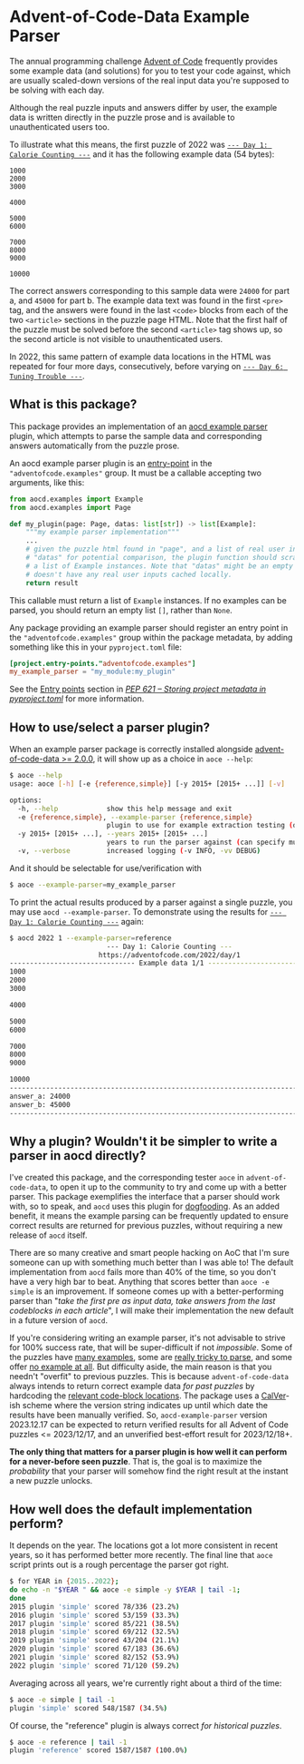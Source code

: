 Advent-of-Code-Data Example Parser
==================================

The annual programming challenge [Advent of Code](https://adventofcode.com/) frequently provides some example data (and solutions) for you to test your code against, which are usually scaled-down versions of the real input data you're supposed to be solving with each day.

Although the real puzzle inputs and answers differ by user, the example data is written directly in the puzzle prose and is available to unauthenticated users too.

To illustrate what this means, the first puzzle of 2022 was [`--- Day 1: Calorie Counting ---`](https://adventofcode.com/2022/day/1) and it has the following example data (54 bytes):

```
1000
2000
3000

4000

5000
6000

7000
8000
9000

10000
```

The correct answers corresponding to this sample data were `24000` for part a, and `45000` for part b. The example data text was found in the first `<pre>` tag, and the answers were found in the last `<code>` blocks from each of the two `<article>` sections in the puzzle page HTML. Note that the first half of the puzzle must be solved before the second `<article>` tag shows up, so the second article is not visible to unauthenticated users.

In 2022, this same pattern of example data locations in the HTML was repeated for four more days, consecutively, before varying on [`--- Day 6: Tuning Trouble ---`](https://adventofcode.com/2022/day/6).


What is this package?
---------------------

This package provides an implementation of an [aocd example parser](https://github.com/wimglenn/advent-of-code-data/blob/main/aocd/examples.py) plugin, which attempts to parse the sample data and corresponding answers automatically from the puzzle prose.

An aocd example parser plugin is an [entry-point](https://packaging.python.org/en/latest/specifications/entry-points/) in the `"adventofcode.examples"` group. It must be a callable accepting two arguments, like this:

```python
from aocd.examples import Example
from aocd.examples import Page

def my_plugin(page: Page, datas: list[str]) -> list[Example]:
    """my example parser implementation"""
    ...
    # given the puzzle html found in "page", and a list of real user inputs found in
    # "datas" for potential comparison, the plugin function should scrape and return
    # a list of Example instances. Note that "datas" might be an empty list, if aocd
    # doesn't have any real user inputs cached locally.
    return result
```

This callable must return a list of `Example` instances. If no examples can be parsed, you should return an empty list `[]`, rather than `None`.

Any package providing an example parser should register an entry point in the `"adventofcode.examples"` group within the package metadata, by adding something like this in your `pyproject.toml` file:
```toml
[project.entry-points."adventofcode.examples"]
my_example_parser = "my_module:my_plugin"
```

See the [Entry points](https://peps.python.org/pep-0621/#entry-points) section in [_PEP 621 – Storing project metadata in pyproject.toml_](https://peps.python.org/pep-0621) for more information.

How to use/select a parser plugin?
----------------------------------

When an example parser package is correctly installed alongside [advent-of-code-data >= 2.0.0](https://github.com/wimglenn/advent-of-code-data), it will show up as a choice in `aoce --help`:

```bash
$ aoce --help
usage: aoce [-h] [-e {reference,simple}] [-y 2015+ [2015+ ...]] [-v]

options:
  -h, --help            show this help message and exit
  -e {reference,simple}, --example-parser {reference,simple}
                        plugin to use for example extraction testing (default: reference)
  -y 2015+ [2015+ ...], --years 2015+ [2015+ ...]
                        years to run the parser against (can specify multiple)
  -v, --verbose         increased logging (-v INFO, -vv DEBUG)
```

And it should be selectable for use/verification with

```bash
$ aoce --example-parser=my_example_parser
```

To print the actual results produced by a parser against a single puzzle, you may use `aocd --example-parser`. To demonstrate using the results for [`--- Day 1: Calorie Counting ---`](https://adventofcode.com/2022/day/1) again:

```bash
$ aocd 2022 1 --example-parser=reference
                        --- Day 1: Calorie Counting ---
                      https://adventofcode.com/2022/day/1
------------------------------- Example data 1/1 -------------------------------
1000
2000
3000

4000

5000
6000

7000
8000
9000

10000
--------------------------------------------------------------------------------
answer_a: 24000
answer_b: 45000
--------------------------------------------------------------------------------
```


Why a plugin? Wouldn't it be simpler to write a parser in aocd directly?
------------------------------------------------------------------------

I've created this package, and the corresponding tester `aoce` in `advent-of-code-data`, to open it up to the community to try and come up with a better parser.
This package exemplifies the interface that a parser should work with, so to speak, and `aocd` uses this plugin for [dogfooding](https://en.wikipedia.org/wiki/Eating_your_own_dog_food). As an added benefit, it means the example parsing can be frequently updated to ensure correct results are returned for previous puzzles, without requiring a new release of `aocd` itself.

There are so many creative and smart people hacking on AoC that I'm sure someone can up with something much better than I was able to!
The default implementation from `aocd` fails more than 40% of the time, so you don't have a very high bar to beat. Anything that scores better than `aoce -e simple` is an improvement. If someone comes up with a better-performing parser than "_take the first pre as input data, take answers from the last codeblocks in each article_", I will make their implementation the new default in a future version of `aocd`.

If you're considering writing an example parser, it's not advisable to strive for 100% success rate, that will be super-difficult if not _impossible_.
Some of the puzzles have [many examples](https://adventofcode.com/2020/day/15), some are [really tricky to parse](https://adventofcode.com/2018/day/15), and some offer [no example at all](https://adventofcode.com/2018/day/21).
But difficulty aside, the main reason is that you needn't "overfit" to previous puzzles.
This is because `advent-of-code-data` always intends to return correct example data _for past puzzles_ by hardcoding the [relevant code-block locations](https://github.com/wimglenn/aocd-example-parser/blob/main/aocd_example_parser/examples.json). The package uses a [CalVer](https://calver.org/)-ish scheme where the version string indicates up until which date the results have been manually verified. So, `aocd-example-parser` version 2023.12.17 can be expected to return verified results for all Advent of Code puzzles <= 2023/12/17, and an unverified best-effort result for 2023/12/18+.

**The only thing that matters for a parser plugin is how well it can perform for a never-before seen puzzle**.
That is, the goal is to maximize the _probability_ that your parser will somehow find the right result at the instant a new puzzle unlocks.


How well does the default implementation perform?
-------------------------------------------------

It depends on the year.
The locations got a lot more consistent in recent years, so it has performed better more recently.
The final line that `aoce` script prints out is a rough percentage the parser got right.

```bash
$ for YEAR in {2015..2022};
do echo -n "$YEAR " && aoce -e simple -y $YEAR | tail -1;
done
2015 plugin 'simple' scored 78/336 (23.2%)
2016 plugin 'simple' scored 53/159 (33.3%)
2017 plugin 'simple' scored 85/221 (38.5%)
2018 plugin 'simple' scored 69/212 (32.5%)
2019 plugin 'simple' scored 43/204 (21.1%)
2020 plugin 'simple' scored 67/183 (36.6%)
2021 plugin 'simple' scored 82/152 (53.9%)
2022 plugin 'simple' scored 71/120 (59.2%)
```

Averaging across all years, we're currently right about a third of the time:

```bash
$ aoce -e simple | tail -1
plugin 'simple' scored 548/1587 (34.5%)
```

Of course, the "reference" plugin is always correct _for historical puzzles_.

```bash
$ aoce -e reference | tail -1
plugin 'reference' scored 1587/1587 (100.0%)
```
